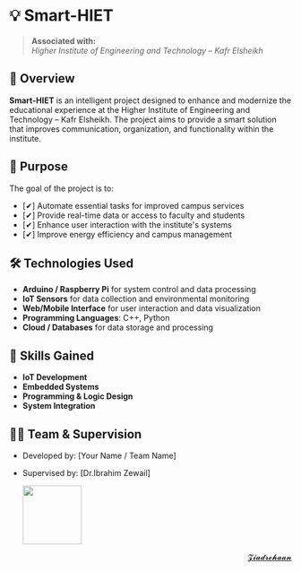 # 💡 Smart-HIET

> **Associated with:**  
> *Higher Institute of Engineering and Technology – Kafr Elsheikh*

## 📘 Overview
**Smart-HIET** is an intelligent project designed to enhance and modernize the educational experience at the Higher Institute of Engineering and Technology – Kafr Elsheikh. The project aims to provide a smart solution that improves communication, organization, and functionality within the institute.

## 🎯 Purpose
The goal of the project is to:
- [✔] Automate essential tasks for improved campus services
- [✔] Provide real-time data or access to faculty and students
- [✔] Enhance user interaction with the institute's systems
- [✔] Improve energy efficiency and campus management

## 🛠️ Technologies Used
- **Arduino / Raspberry Pi** for system control and data processing  
- **IoT Sensors** for data collection and environmental monitoring  
- **Web/Mobile Interface** for user interaction and data visualization  
- **Programming Languages**: C++, Python  
- **Cloud / Databases** for data storage and processing

## 🧠 Skills Gained
- **IoT Development**  
- **Embedded Systems**  
- **Programming & Logic Design**  
- **System Integration**

## 👨‍🏫 Team & Supervision
- Developed by: [Your Name / Team Name]
- Supervised by: [Dr.Ibrahim Zewail]

   <img src="https://i.postimg.cc/JhZfDhtD/Whats-App-Image-2025-08-25-at-21-50-06-44859d64.jpg" width="105" /> 

  
<div align="right">
<a href="mailto:zezorehan938@gmail.com">𝓩𝓲𝓪𝓭𝓻𝓮𝓱𝓪𝓪𝓷</a>  

</div>
